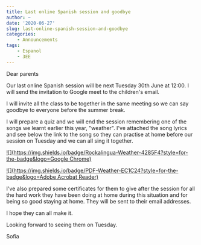 ```yaml
---
title: Last online Spanish session and goodbye
author: ~
date: '2020-06-27'
slug: last-online-spanish-session-and-goodbye
categories:
    - Announcements
tags:
    - Espanol
    - 3EE
---
```


Dear parents
 
Our last online Spanish session will be next Tuesday 30th June at 12:00. I will send the invitation to Google meet to the children's email.
 
I will invite all the class to be together in the same meeting so we can say goodbye to everyone before the summer break.
 
I will prepare a quiz and we will end the session remembering one of the songs we learnt earlier this year, "weather". I've attached the song lyrics and see below the link to the song so they can practise at home before our session on Tuesday and we can all sing it together. 
 
[![](https://img.shields.io/badge/Rockalingua-Weather-4285F4?style=for-the-badge&logo=Google Chrome)](https://rockalingua.com/songs/weather-difficult-version)

[![](https://img.shields.io/badge/PDF-Weather-EC1C24?style=for-the-badge&logo=Adobe Acrobat Reader)](docs/17_lirycs_eltiempo_dificill.pdf)
 
I've also prepared some certificates for them to give after the session for all the hard work they have been doing at home during this situation and for being so good staying at home. They will be sent to their email addresses.
 
I hope they can all make it.
 
Looking forward to seeing them on Tuesday.
 
Sofia

